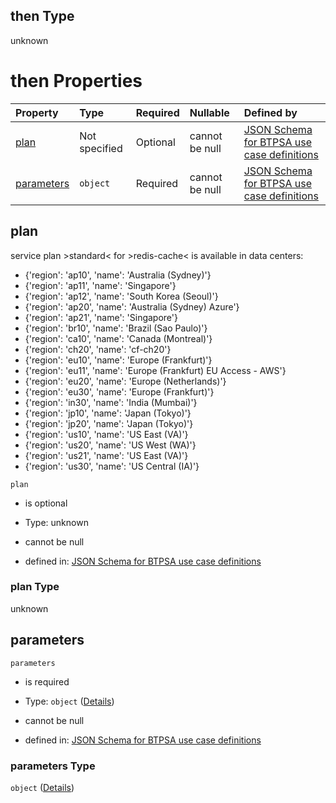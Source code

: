 ## then Type

unknown

# then Properties

| Property                  | Type          | Required | Nullable       | Defined by                                                                                                                                                                                                                                                                                              |
| :------------------------ | :------------ | :------- | :------------- | :------------------------------------------------------------------------------------------------------------------------------------------------------------------------------------------------------------------------------------------------------------------------------------------------------ |
| [plan](#plan)             | Not specified | Optional | cannot be null | [JSON Schema for BTPSA use case definitions](btpsa-usecase-properties-services-items-allof-1-then-allof-93-then-allof-2-then-properties-plan.md "undefined#/properties/services/items/allOf/1/then/allOf/93/then/allOf/2/then/properties/plan")                                                         |
| [parameters](#parameters) | `object`      | Required | cannot be null | [JSON Schema for BTPSA use case definitions](btpsa-usecase-properties-services-items-allof-1-then-allof-93-then-allof-2-then-properties-parameters.md "http://example.com/schemas/redis-standard-create.json#/properties/services/items/allOf/1/then/allOf/93/then/allOf/2/then/properties/parameters") |

## plan

service plan >standard< for >redis-cache< is available in data centers:

*   {'region': 'ap10', 'name': 'Australia (Sydney)'}
*   {'region': 'ap11', 'name': 'Singapore'}
*   {'region': 'ap12', 'name': 'South Korea (Seoul)'}
*   {'region': 'ap20', 'name': 'Australia (Sydney) Azure'}
*   {'region': 'ap21', 'name': 'Singapore'}
*   {'region': 'br10', 'name': 'Brazil (Sao Paulo)'}
*   {'region': 'ca10', 'name': 'Canada (Montreal)'}
*   {'region': 'ch20', 'name': 'cf-ch20'}
*   {'region': 'eu10', 'name': 'Europe (Frankfurt)'}
*   {'region': 'eu11', 'name': 'Europe (Frankfurt) EU Access - AWS'}
*   {'region': 'eu20', 'name': 'Europe (Netherlands)'}
*   {'region': 'eu30', 'name': 'Europe (Frankfurt)'}
*   {'region': 'in30', 'name': 'India (Mumbai)'}
*   {'region': 'jp10', 'name': 'Japan (Tokyo)'}
*   {'region': 'jp20', 'name': 'Japan (Tokyo)'}
*   {'region': 'us10', 'name': 'US East (VA)'}
*   {'region': 'us20', 'name': 'US West (WA)'}
*   {'region': 'us21', 'name': 'US East (VA)'}
*   {'region': 'us30', 'name': 'US Central (IA)'}

`plan`

*   is optional

*   Type: unknown

*   cannot be null

*   defined in: [JSON Schema for BTPSA use case definitions](btpsa-usecase-properties-services-items-allof-1-then-allof-93-then-allof-2-then-properties-plan.md "undefined#/properties/services/items/allOf/1/then/allOf/93/then/allOf/2/then/properties/plan")

### plan Type

unknown

## parameters



`parameters`

*   is required

*   Type: `object` ([Details](btpsa-usecase-properties-services-items-allof-1-then-allof-93-then-allof-2-then-properties-parameters.md))

*   cannot be null

*   defined in: [JSON Schema for BTPSA use case definitions](btpsa-usecase-properties-services-items-allof-1-then-allof-93-then-allof-2-then-properties-parameters.md "http://example.com/schemas/redis-standard-create.json#/properties/services/items/allOf/1/then/allOf/93/then/allOf/2/then/properties/parameters")

### parameters Type

`object` ([Details](btpsa-usecase-properties-services-items-allof-1-then-allof-93-then-allof-2-then-properties-parameters.md))
